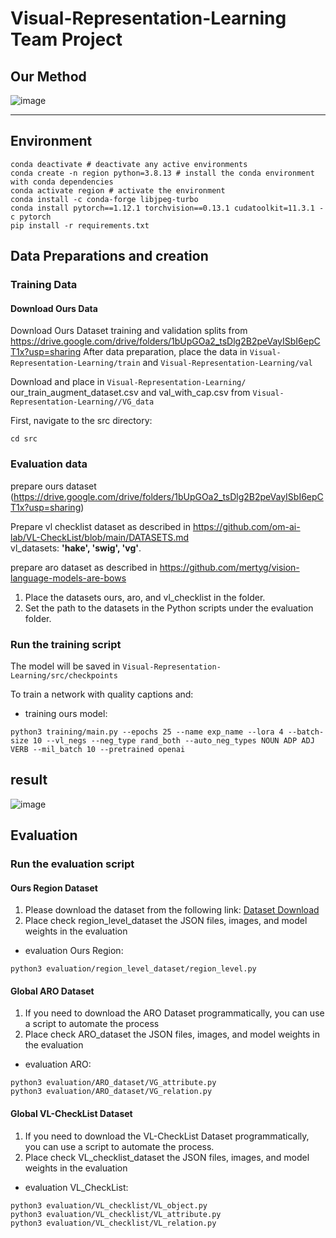 # Visual-Representation-Learning Team Project
## Our Method
![image](https://github.com/user-attachments/assets/bfb882ee-b454-4c83-a938-6fedbca41cdd)

_______________________________
## Environment
```shell script
conda deactivate # deactivate any active environments
conda create -n region python=3.8.13 # install the conda environment with conda dependencies
conda activate region # activate the environment
conda install -c conda-forge libjpeg-turbo
conda install pytorch==1.12.1 torchvision==0.13.1 cudatoolkit=11.3.1 -c pytorch
pip install -r requirements.txt
```

## Data Preparations and creation 
### Training Data
#### Download Ours Data
Download Ours Dataset training and validation splits from https://drive.google.com/drive/folders/1bUpGOa2_tsDlg2B2peVayISbI6epCT1x?usp=sharing
After data preparation, place the data in `Visual-Representation-Learning/train` and `Visual-Representation-Learning/val`  

Download and place in `Visual-Representation-Learning/` our_train_augment_dataset.csv and val_with_cap.csv from `Visual-Representation-Learning//VG_data`

First, navigate to the src directory:
```shell script
cd src
```

### Evaluation data
prepare ours dataset (https://drive.google.com/drive/folders/1bUpGOa2_tsDlg2B2peVayISbI6epCT1x?usp=sharing)

Prepare vl checklist dataset as described in https://github.com/om-ai-lab/VL-CheckList/blob/main/DATASETS.md  
vl_datasets: **'hake', 'swig', 'vg'**. 

prepare aro dataset as described in https://github.com/mertyg/vision-language-models-are-bows

1. Place the datasets ours, aro, and vl_checklist in the folder.
2. Set the path to the datasets in the Python scripts under the evaluation folder.

### Run the training script

The model will be saved in `Visual-Representation-Learning/src/checkpoints`

To train a network with quality captions and:
* training ours model:
```shell script
python3 training/main.py --epochs 25 --name exp_name --lora 4 --batch-size 10 --vl_negs --neg_type rand_both --auto_neg_types NOUN ADP ADJ VERB --mil_batch 10 --pretrained openai
```
## result
![image](https://github.com/user-attachments/assets/13f87f3a-0e19-4127-a04f-dc67418b9413)

## Evaluation
### Run the evaluation script
#### Ours Region Dataset
1. Please download the dataset from the following link:
[Dataset Download](https://drive.google.com/drive/folders/1bUpGOa2_tsDlg2B2peVayISbI6epCT1x?usp=sharing)
2. Place check region_level_dataset the JSON files, images, and model weights in the evaluation
* evaluation Ours Region:
```shell script
python3 evaluation/region_level_dataset/region_level.py
```
#### Global ARO Dataset
1. If you need to download the ARO Dataset programmatically, you can use a script to automate the process
2. Place check ARO_dataset the JSON files, images, and model weights in the evaluation
* evaluation ARO:
```shell script
python3 evaluation/ARO_dataset/VG_attribute.py
python3 evaluation/ARO_dataset/VG_relation.py
```
#### Global VL-CheckList Dataset
1. If you need to download the VL-CheckList Dataset programmatically, you can use a script to automate the process.
2. Place check VL_checklist_dataset the JSON files, images, and model weights in the evaluation
* evaluation VL_CheckList:
```shell script
python3 evaluation/VL_checklist/VL_object.py
python3 evaluation/VL_checklist/VL_attribute.py
python3 evaluation/VL_checklist/VL_relation.py
```
